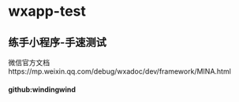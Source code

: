 # wxapp-test
<h2>练手小程序-手速测试</h2>
<text>微信官方文档</text>
<html>https://mp.weixin.qq.com/debug/wxadoc/dev/framework/MINA.html</html>
<h4>github:windingwind</h4>
